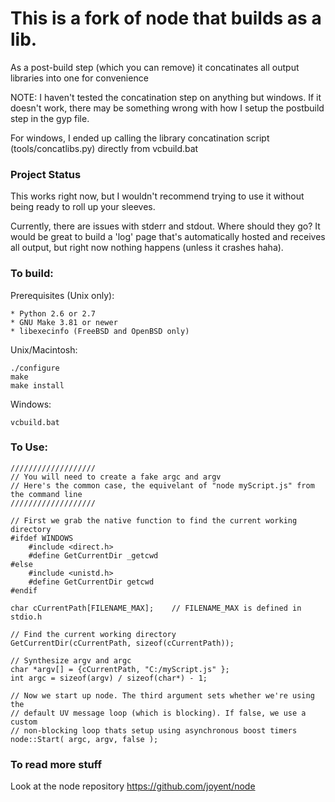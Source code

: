 # This is a fork of node that builds as a lib. 

As a post-build step (which you can remove) it concatinates all output libraries into one for convenience

NOTE: I haven't tested the concatination step on anything but windows. If it doesn't work, there may be something wrong with how I setup the postbuild step in the gyp file. 

For windows, I ended up calling the library concatination script (tools/concatlibs.py) directly from vcbuild.bat

### Project Status

This works right now, but I wouldn't recommend trying to use it without being ready to roll up your sleeves.

Currently, there are issues with stderr and stdout. Where should they go? It would be great to build a 'log' page that's automatically hosted and receives all output, but right now nothing happens (unless it crashes haha).

### To build:

Prerequisites (Unix only):

    * Python 2.6 or 2.7
    * GNU Make 3.81 or newer
    * libexecinfo (FreeBSD and OpenBSD only)

Unix/Macintosh:

    ./configure
    make
    make install

Windows:

    vcbuild.bat

### To Use:
	///////////////////
    // You will need to create a fake argc and argv
	// Here's the common case, the equivelant of "node myScript.js" from the command line
    ///////////////////

    // First we grab the native function to find the current working directory
	#ifdef WINDOWS
        #include <direct.h>
        #define GetCurrentDir _getcwd
    #else
        #include <unistd.h>
        #define GetCurrentDir getcwd
    #endif

    char cCurrentPath[FILENAME_MAX];    // FILENAME_MAX is defined in stdio.h

    // Find the current working directory
    GetCurrentDir(cCurrentPath, sizeof(cCurrentPath));

    // Synthesize argv and argc
    char *argv[] = {cCurrentPath, "C:/myScript.js" };
    int argc = sizeof(argv) / sizeof(char*) - 1;

    // Now we start up node. The third argument sets whether we're using the
    // default UV message loop (which is blocking). If false, we use a custom
    // non-blocking loop thats setup using asynchronous boost timers
    node::Start( argc, argv, false );

### To read more stuff
Look at the node repository
https://github.com/joyent/node